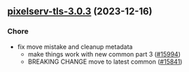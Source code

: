 

## [pixelserv-tls-3.0.3](https://github.com/truecharts/charts/compare/pixelserv-tls-2.0.12...pixelserv-tls-3.0.3) (2023-12-16)

### Chore

- fix move mistake and cleanup metadata
  - make things work with new common part 3 ([#15994](https://github.com/truecharts/charts/issues/15994))
  - BREAKING CHANGE move to latest common ([#15841](https://github.com/truecharts/charts/issues/15841))
  
  